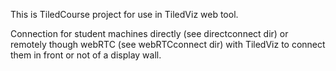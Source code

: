 This is TiledCourse project for use in TiledViz web tool.

Connection for student machines directly (see directconnect dir) or remotely though webRTC (see webRTCconnect dir)
with TiledViz to connect them in front or not of a display wall.

